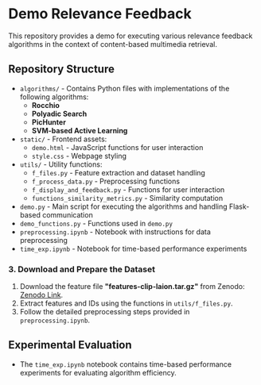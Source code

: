 # Demo Relevance Feedback

This repository provides a demo for executing various relevance feedback algorithms in the context of content-based multimedia retrieval.

## Repository Structure

- `algorithms/` - Contains Python files with implementations of the following algorithms:
  - **Rocchio**
  - **Polyadic Search**
  - **PicHunter**
  - **SVM-based Active Learning**
- `static/` - Frontend assets:
  - `demo.html` - JavaScript functions for user interaction
  - `style.css` - Webpage styling
- `utils/` - Utility functions:
  - `f_files.py` - Feature extraction and dataset handling
  - `f_process_data.py` - Preprocessing functions
  - `f_display_and_feedback.py` - Functions for user interaction
  - `functions_similarity_metrics.py` - Similarity computation
- `demo.py` - Main script for executing the algorithms and handling Flask-based communication
- `demo_functions.py` - Functions used in `demo.py`
- `preprocessing.ipynb` - Notebook with instructions for data preprocessing
- `time_exp.ipynb` - Notebook for time-based performance experiments



### 3. Download and Prepare the Dataset
1. Download the feature file **"features-clip-laion.tar.gz"** from Zenodo: [Zenodo Link](https://zenodo.org/records/8188570).  
2. Extract features and IDs using the functions in `utils/f_files.py`.  
3. Follow the detailed preprocessing steps provided in `preprocessing.ipynb`.  


## Experimental Evaluation
- The `time_exp.ipynb` notebook contains time-based performance experiments for evaluating algorithm efficiency.

